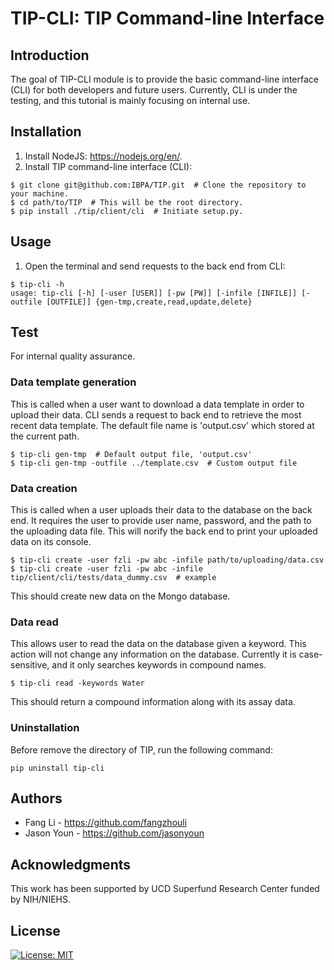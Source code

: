 # TIP-CLI: TIP Command-line Interface

## Introduction

The goal of TIP-CLI module is to provide the basic command-line interface (CLI) for both developers and future users. Currently, CLI is under the testing, and this tutorial is mainly focusing on internal use.

## Installation

1. Install NodeJS: https://nodejs.org/en/.
2. Install TIP command-line interface (CLI):
```
$ git clone git@github.com:IBPA/TIP.git  # Clone the repository to your machine.
$ cd path/to/TIP  # This will be the root directory.
$ pip install ./tip/client/cli  # Initiate setup.py.
```

## Usage

1. Open the terminal and send requests to the back end from CLI:
```
$ tip-cli -h
usage: tip-cli [-h] [-user [USER]] [-pw [PW]] [-infile [INFILE]] [-outfile [OUTFILE]] {gen-tmp,create,read,update,delete}
```

## Test

For internal quality assurance.

### Data template generation

This is called when a user want to download a data template in order to upload their data. CLI sends a request to back end to retrieve the most recent data template. The default file name is 'output.csv' which stored at the current path.
```console
$ tip-cli gen-tmp  # Default output file, 'output.csv'
$ tip-cli gen-tmp -outfile ../template.csv  # Custom output file
```

### Data creation

This is called when a user uploads their data to the database on the back end. It requires the user to provide user name, password, and the path to the uploading data file. This will norify the back end to print your uploaded data on its console.
```console
$ tip-cli create -user fzli -pw abc -infile path/to/uploading/data.csv
$ tip-cli create -user fzli -pw abc -infile tip/client/cli/tests/data_dummy.csv  # example
```
This should create new data on the Mongo database.

### Data read

This allows user to read the data on the database given a keyword. This action will not change any information on the database. Currently it is case-sensitive, and it only searches keywords in compound names.
```console
$ tip-cli read -keywords Water
```
This should return a compound information along with its assay data.

### Uninstallation

Before remove the directory of TIP, run the following command:

```console
pip uninstall tip-cli
```

## Authors

- Fang Li - https://github.com/fangzhouli
- Jason Youn - https://github.com/jasonyoun

## Acknowledgments

This work has been supported by UCD Superfund Research Center funded by NIH/NIEHS.

## License

[![License: MIT](https://img.shields.io/badge/License-MIT-yellow.svg)](https://opensource.org/licenses/MIT)
